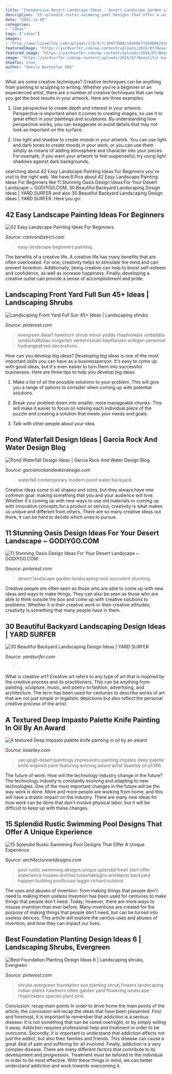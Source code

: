 ```yaml
---
title: "Inexpensive Desert Landscape Ideas - Desert Landscape Garden Landscaping Rock Succulent Stunning"
description: "15 splendid rustic swimming pool designs that offer a unique experience"
date: "2022-11-08"
categories:
- "ideas"
tags: ["ideas"]
images:
- "http://www.lisaelley.com/uploads/1/0/4/7/10473908/s846867339460624280_p1386_i146_w898.jpeg?width=640"
featuredImage: "https://yardsurfer.com/wp-content/uploads/2016/07/Beautiful-backyard-landscaping-designs-and-ideas.jpg"
featured_image: "https://yardsurfer.com/wp-content/uploads/2016/07/Beautiful-backyard-landscaping-designs-and-ideas.jpg"
image: "https://yardsurfer.com/wp-content/uploads/2016/07/Beautiful-backyard-landscaping-designs-and-ideas.jpg"
ShowToc: true
author: "Sheila Bechtelar DDS"
---
```



What are some creative techniques?
Creative techniques can be anything from painting to sculpting to writing. Whether you're a beginner or an experienced artist, there are a number of creative techniques that can help you get the best results in your artwork. Here are three examples:
1. Use perspective to create depth and interest in your artwork. Perspective is important when it comes to creating images, so use it to great effect in your paintings and sculptures. By understanding how perspective works, you can exaggerate or avoid details that may not look as important on the surface.

2. Use light and shadow to create moods in your artwork. You can use light and dark tones to create moods in your work, or you can use them simply as means of adding atmosphere and character into your pieces. For example, if you want your artwork to feel suspenseful, try using light shadows against dark backgrounds.

	

		
searching about 42 Easy Landscape Painting Ideas For Beginners you've visit to the right web. We have 8 Pics about 42 Easy Landscape Painting Ideas For Beginners like 11 Stunning Oasis Design Ideas For Your Desert Landscape ~ GODIYGO.COM, 30 Beautiful Backyard Landscaping Design Ideas | YARD SURFER and also 30 Beautiful Backyard Landscaping Design Ideas | YARD SURFER. Here you go:
		
    
## 42 Easy Landscape Painting Ideas For Beginners

<img loading=lazy src="http://www.cartoondistrict.com/wp-content/uploads/2017/07/Easy-Landscape-Painting-Ideas-For-Beginners-19.jpg" onerror="this.onerror=null;this.src='https://tse4.mm.bing.net/th?id=OIP.oB5WR1T4vS3mAJpiXkS9eQHaOp&amp;pid=15.1';" alt="42 Easy Landscape Painting Ideas For Beginners">

_Source: cartoondistrict.com_

>easy landscape beginners painting. 

	

The benefits of a creative life.
A creative life has many benefits that are often overlooked. For one, creativity helps to stimulate the mind and can prevent boredom. Additionally, being creative can help to boost self-esteem and confidence, as well as increase happiness. Finally, developing a creative outlet can provide a sense of accomplishment and pride.

    
## Landscaping Front Yard Full Sun 45+ Ideas | Landscaping Shrubs

<img loading=lazy src="https://i.pinimg.com/736x/c5/b4/a3/c5b4a3023a794d2118dd93845ce64406.jpg" onerror="this.onerror=null;this.src='https://tse1.mm.bing.net/th?id=OIP.Xs14dDUdKZ-zi5o5OdxiwAAAAA&amp;pid=15.1';" alt="Landscaping Front Yard Full Sun 45+ Ideas | Landscaping shrubs">

_Source: pinterest.com_

>evergreen dwarf hawthorn shrub minor yeddo rhaphiolepis umbellata landschaftsbau vorgarten verkehrsinsel bepflanzen anlegen perennial hydrangeafront decorationn. 

	

How can you develop big ideas?
Developing big ideas is one of the most important skills you can have as a businessperson. It's easy to come up with good ideas, but it's even easier to turn them into successful businesses. Here are three tips to help you develop big ideas:
1. Make a list of all the possible solutions to your problem. This will give you a range of options to consider when coming up with potential solutions.

2. Break your problem down into smaller, more manageable chunks. This will make it easier to focus on solving each individual piece of the puzzle and creating a solution that meets your needs and goals.

3. Talk with other people about your idea.

    
## Pond Waterfall Design Ideas | Garcia Rock And Water Design Blog

<img loading=lazy src="http://garciarockandwaterdesign.com/blog/wp-content/uploads/2013/07/contemporary-waterfall-in-Santa-Barbara.jpg" onerror="this.onerror=null;this.src='https://tse2.mm.bing.net/th?id=OIP.TX2qcHgQCcbK8LvGAVNP2QHaFj&amp;pid=15.1';" alt="Pond Waterfall Design Ideas | Garcia Rock And Water Design Blog">

_Source: garciarockandwaterdesign.com_

>waterfall contemporary modern pond water backyard. 

	

Creative ideas come in all shapes and sizes, but they always have one common goal: making something that you and your audience will love. Whether it's coming up with new ways to use old materials or coming up with innovative concepts for a product or service, creativity is what makes us unique and different from others. There are so many creative ideas out there, it can be hard to decide which ones to pursue.

    
## 11 Stunning Oasis Design Ideas For Your Desert Landscape ~ GODIYGO.COM

<img loading=lazy src="https://i.pinimg.com/736x/aa/fa/a6/aafaa6a9b6af711d85f6af2a5325a1cc.jpg" onerror="this.onerror=null;this.src='https://tse3.mm.bing.net/th?id=OIP.TT6FHPDPP4hAgnPFVUn9HQHaNJ&amp;pid=15.1';" alt="11 Stunning Oasis Design Ideas For Your Desert Landscape ~ GODIYGO.COM">

_Source: pinterest.com_

>desert landscape garden landscaping rock succulent stunning. 

	

Creative people are often seen as those who are able to come up with new ideas and ways to make things. They can also be seen as those who are able to think outside the box and come up with creative solutions to problems. Whether it is their creative work or their creative attitudes, creativity is something that many people have in them.

    
## 30 Beautiful Backyard Landscaping Design Ideas | YARD SURFER

<img loading=lazy src="https://yardsurfer.com/wp-content/uploads/2016/07/Beautiful-backyard-landscaping-designs-and-ideas.jpg" onerror="this.onerror=null;this.src='https://tse2.mm.bing.net/th?id=OIP.dWpZjjfY7yoz5hovdc9E5wHaLH&amp;pid=15.1';" alt="30 Beautiful Backyard Landscaping Design Ideas | YARD SURFER">

_Source: yardsurfer.com_

>. 

	

What is creative art?
Creative art refers to any type of art that is inspired by the creative process and its practitioners. This can be anything from painting, sculpture, music, and poetry to fashion, advertising, and architecture. The term has been used for centuries to describe works of art that are not just simple or legalistic depictions but also reflect the personal creative process of the artist.

    
## A Textured Deep Impasto Palette Knife Painting In Oil By An Award

<img loading=lazy src="http://www.lisaelley.com/uploads/1/0/4/7/10473908/s846867339460624280_p1386_i146_w898.jpeg?width=640" onerror="this.onerror=null;this.src='https://tse1.mm.bing.net/th?id=OIP.9ehGlK94URQfXElPEJlG2AHaJ5&amp;pid=15.1';" alt="A textured Deep Impasto palette knife painting in oil by an award">

_Source: lisaelley.com_

>van gogh desert paintings impressions painting impasto deep palette knife inspired paint featuring winning award artist lisaelley oil p1386. 

	

The future of work: How will the technology industry change in the future?
The technology industry is constantly evolving and adapting to new technologies. One of the most important changes in the future will be the way work is done. More and more people are working from home, and this will have a drastic impact on the industry. There are many new ideas for how work can be done that don't involve physical labor, but it will be difficult to keep up with these changes.

    
## 15 Splendid Rustic Swimming Pool Designs That Offer A Unique Experience

<img loading=lazy src="https://www.architectureartdesigns.com/wp-content/uploads/2015/02/15-Splendid-Rustic-Swimming-Pool-Designs-That-Offer-A-Unique-Experience-12-630x814.jpg" onerror="this.onerror=null;this.src='https://tse2.mm.bing.net/th?id=OIP.q4tV6My0kZmkmvX6JYpMzgHaJk&amp;pid=15.1';" alt="15 Splendid Rustic Swimming Pool Designs That Offer A Unique Experience">

_Source: architectureartdesigns.com_

>pool rustic swimming designs unique splendid fresh start offer experience houses architectureartdesigns architects backyard happen building poolhouse leggin richard outdoor. 

	

The uses and abuses of invention- from making things that people don't need to making them useless
Invention has been used for centuries to make things that people don't need. Today, however, there are more ways to misuse invention than ever before. Many inventions are created for the purpose of making things that people don't need, but can be turned into useless devices. This article will explore the various uses and abuses of invention, and how they can impact our lives.

    
## Best Foundation Planting Design Ideas 6 | Landscaping Shrubs, Evergreen

<img loading=lazy src="https://i.pinimg.com/736x/ed/b5/99/edb59973d3f13aef156365c8da81a642.jpg" onerror="this.onerror=null;this.src='https://tse4.mm.bing.net/th?id=OIP.vLP4_PBbv1Ef0sxHoI7vkgHaKA&amp;pid=15.1';" alt="Best Foundation Planting Design Ideas 6 | Landscaping shrubs, Evergreen">

_Source: pinterest.com_

>shrubs evergreen foundation sun planting shrub flowers landscaping indian plants hawthorn often garden yard flowering landscape rhaphiolepis species plant pink. 

	

Conclusion: recap main points
In order to drive home the main points of the article, the conclusion will recap the ideas that have been presented. First and foremost, it is important to remember that addiction is a serious disease. It is not something that can be cured overnight, or by simply willing it away. Addiction requires professional help and treatment in order to be overcome. Secondly, it is important to understand that addiction affects not just the addict, but also their families and friends. This disease can cause a great deal of pain and suffering for all involved. Finally, addiction is a very complex disease. There are many different factors that contribute to its development and progression. Treatment must be tailored to the individual in order to be most effective. With these things in mind, we can better understand addiction and work towards overcoming it.

